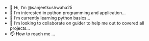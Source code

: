 - 👋 Hi, I’m @sanjeetkushwaha25
- 👀 I’m interested in python programming and application...
- 🌱 I’m currently learning python basics...
- 💞️ I’m looking to collaborate on guider to help me out to covered all projects...
- 📫 How to reach me ...

<!---
sanjeetkushwaha25/sanjeetkushwaha25 is a ✨ special ✨ repository because its `README.md` (this file) appears on your GitHub profile.
You can click the Preview link to take a look at your changes.
--->
